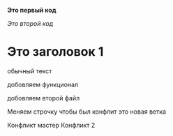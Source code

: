 **Это первый код**

*Это второй код*

# Это заголовок 1

обычный текст

добовляем функционал

добовляем второй файл

Меняем строчку чтобы был конфлит это новая ветка

Конфликт мастер
Конфликт 2
